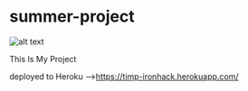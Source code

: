 # summer-project

![alt text](https://res.cloudinary.com/difhe4gl3/image/upload/v1597474737/assets/logo-navbar-grande_trvgyk.png)

This Is My Project

deployed to Heroku -->https://timp-ironhack.herokuapp.com/
